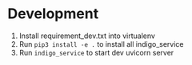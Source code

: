 # Development

1. Install requirement_dev.txt into virtualenv
2. Run `pip3 install -e .` to install all indigo_service
3. Run `indigo_service` to start dev uvicorn server
